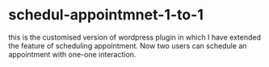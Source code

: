 # schedul-appointmnet-1-to-1
this is the customised version of wordpress plugin in which I have extended the feature of scheduling appointment. Now two users can schedule an appointment with one-one interaction.
